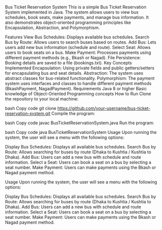 Bus Ticket Reservation System
This is a simple Bus Ticket Reservation System implemented in Java. The system allows users to view bus schedules, book seats, make payments, and manage bus information. It also demonstrates object-oriented programming principles like Encapsulation, Abstraction, and Polymorphism.

Features
View Bus Schedules: Displays available bus schedules.
Search Bus by Route: Allows users to search buses based on routes.
Add Bus: Lets users add new bus information (schedule and route).
Select Seat: Allows users to book seats on a bus.
Make Payment: Processes payments using different payment methods (e.g., Bkash or Nagad).
File Persistence: Booking details are saved to a file (bookings.txt).
Key Concepts Implemented
Encapsulation: Using private fields and public getters/setters for encapsulating bus and seat details.
Abstraction: The system uses abstract classes for bus-related functionality.
Polymorphism: The payment system uses interfaces and classes to handle different payment methods (BkashPayment, NagadPayment).
Requirements
Java 8 or higher
Basic knowledge of Object-Oriented Programming concepts
How to Run
Clone the repository to your local machine:

bash
Copy code
git clone https://github.com/your-username/bus-ticket-reservation-system.git
Compile the program:

bash
Copy code
javac BusTicketReservationSystem.java
Run the program:

bash
Copy code
java BusTicketReservationSystem
Usage
Upon running the system, the user will see a menu with the following options:

Display Bus Schedules: Displays all available bus schedules.
Search Bus by Route: Allows searching for buses by route (Dhaka to Kushtia / Kushtia to Dhaka).
Add Bus: Users can add a new bus with schedule and route information.
Select a Seat: Users can book a seat on a bus by selecting a seat number.
Make Payment: Users can make payments using the Bkash or Nagad payment method.



Usage
Upon running the system, the user will see a menu with the following options:

Display Bus Schedules: Displays all available bus schedules.
Search Bus by Route: Allows searching for buses by route (Dhaka to Kushtia / Kushtia to Dhaka).
Add Bus: Users can add a new bus with schedule and route information.
Select a Seat: Users can book a seat on a bus by selecting a seat number.
Make Payment: Users can make payments using the Bkash or Nagad payment method.
